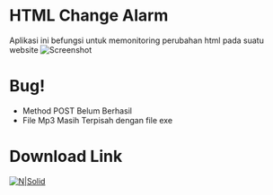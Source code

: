 # HTML Change Alarm
Aplikasi ini befungsi untuk memonitoring perubahan html pada suatu website
![Screenshot](http://i.imgur.com/60w886W.png)

# Bug!
  - Method POST Belum Berhasil
  - File Mp3 Masih Terpisah dengan file exe
  
# Download Link

[![N|Solid](http://i.imgur.com/OS2DRGu.jpg)](http://www.mediafire.com/file/ui2br5e29ph1bsf/HTML_Change_Alarm.rar)
